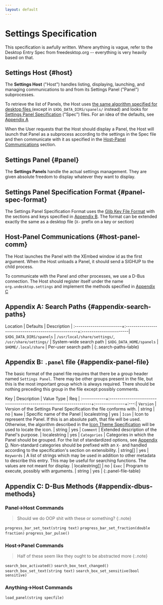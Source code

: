 ```yaml
---
layout: default
---
```


# Settings Specification
This specification is awfully written.  Where anything is vague, refer to the Desktop Entry Spec
from freedesktop.org -- everything is very heavily based on that.

## Settings Host {#host}
The **Settings Host** ("Host") handles listing, displaying, launching, and managing communications
to and from its Settings Panel ("Panel") subprocesses.

To retrieve the list of Panels, the Host uses [the same algorithm specified for desktop files
][desktop-entry-spec] (except in `$XDG_DATA_DIRS/spanels/` instead) and looks for [Settings Panel
Specification](#panel-spec-format) ("Spec") files.  For an idea of the defaults, see [Appendix A
](#appendix-a)

When the User requests that the Host should display a Panel, the Host will launch that Panel as a
subprocess according to the settings in the Spec file and then communicate with it as specified in
the [Host-Panel Communications](#host-panel-comm) section.

[desktop-entry-spec]: http://standards.freedesktop.org/desktop-entry-spec/desktop-entry-spec-latest.html#desktop-file-id

## Settings Panel {#panel}
The **Settings Panels** handle the actual settings management.  They are given absolute freedom to
display whatever they want to display.

## Settings Panel Specification Format {#panel-spec-format}
The Settings Panel Specification Format uses the [Glib Key File Format][gkeyfile] with the sections
and keys specified in [Appendix B](#appendix-panel-file).  The format can be extended exactly the
same as a desktop file (`X-` prefix on a key or section)

[gkeyfile]: https://developer.gnome.org/glib/unstable/glib-Key-value-file-parser.html#glib-Key-value-file-parser.description

## Host-Panel Communications {#host-panel-comm}
The Host launches the Panel with the XEmbed window id as the first argument.  When the Host unloads
a Panel, it should send a SIGHUP to the child process.

To communicate with the Panel and other processes, we use a D-Bus connection.  The Host should
register itself under the name `org.undesktop.settings` and implement the methods specified in
[Appendix C](#appendix-dbus-methods)

## Appendix A: Search Paths {#appendix-search-paths}

Location                 | Defaults                                             | Description             |
:------------------------+:-----------------------------------------------------+:------------------------|
`$XDG_DATA_DIRS/spanels` | `/usr/local/share/settings/`, `/usr/share/settings/` | System-wide search path |
`$XDG_DATA_HOME/spanels` | `$HOME/.local/share`                                 | Per-user search path    |
{:.search-paths-table}


## Appendix B: `.panel` file {#appendix-panel-file}
The basic format of the panel file requires that there be a group header named `Settings Panel`.
There may be other groups present in the file, but this is the most important group which is always
required. There should be nothing preceding this group in the file except possibly comments.

Key          | Description                                                         | Value Type     | Req |
:------------+:--------------------------------------------------------------------+:---------------+:---:|
`Version`    | Version of the Settings Panel Specification the file conforms with. | string         | no  |
`Name`       | Specific name of the Panel                                          | localestring   | yes |
`Icon`       | Icon to represent the Panel. If this is an absolute path, that file will be used.  Otherwise, the algorithm described in the [Icon Theme Specification][icon-theme-spec] will be used to locate the icon. | string         | yes |
`Comment`    | Extended description of the Panel's purpose.                        | localestring   | yes |
`Categories` | Categories in which the Panel should be grouped. For the list of standardized options, see [Appendix D](#appendix-d). Non-standard categories should be prefixed with an `X-` and handled according to the specification's section on extensibility. | string[]       | yes |
`Keywords`   | A list of strings which may be used in addition to other metadata to describe this entry. This may be useful for searching functions.  The values are not meant for display. | localestring[] | no |
`Exec`       | Program to execute, possibly with arguments.                        | string         | yes |
{:.panel-file-table}

[icon-theme-spec]: http://freedesktop.org/wiki/Standards/icon-theme-spec

## Appendix C: D-Bus Methods {#appendix-dbus-methods}

### Panel->Host Commands
> Should we do OOP shit with these or something? {:.note}

`progress_bar_set_text(string text)`
`progress_bar_set_fraction(double fraction)`
`progress_bar_pulse()`

### Host->Panel Commands
> Half of these seem like they ought to be abstracted more {:.note}

`search_box_activated()`
`search_box_text_changed()`
`search_box_set_text(string text)`
`search_box_set_sensitive(bool sensitive)`

### Anything->Host Commands
`load_panel(string specfile)`


